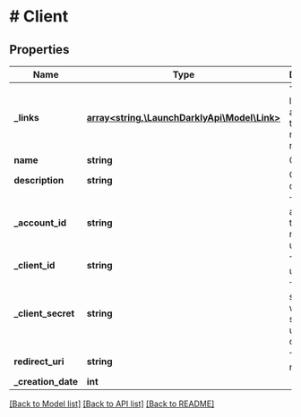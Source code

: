 # # Client

## Properties

Name | Type | Description | Notes
------------ | ------------- | ------------- | -------------
**_links** | [**array<string,\LaunchDarklyApi\Model\Link>**](Link.md) | The location and content type of related resources |
**name** | **string** | Client name |
**description** | **string** | Client description | [optional]
**_account_id** | **string** | The account ID the client is registered under |
**_client_id** | **string** | The client&#39;s unique ID |
**_client_secret** | **string** | The client secret. This will only be shown upon creation. | [optional]
**redirect_uri** | **string** | The client&#39;s redirect URI |
**_creation_date** | **int** |  |

[[Back to Model list]](../../README.md#models) [[Back to API list]](../../README.md#endpoints) [[Back to README]](../../README.md)
